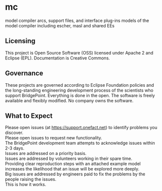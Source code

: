 mc
===

model compiler arcs, support files, and interface plug-ins
models of the model compiler including escher, masl and shared EEs

Licensing
---------
This project is Open Source Software (OSS) licensed under Apache 2 and Eclipse (EPL). Documentation is Creative Commons.

Governance
----------
These projects are governed according to Eclipse Foundation policies and the long-standing engineering development process of the scientists who support BridgePoint. Everything is done in the open. The software is freely available and flexibly modified. No company owns the software.

What to Expect
--------------
Please open issues (at https://support.onefact.net) to identify problems you discover.  
Please open issues to request new functionality.  
The BridgePoint development team attempts to acknowledge issues within 2-3 days.  
Issues are addressed on a priority basis.  
Issues are addressed by volunteers working in their spare time.  
Providing clear reproduction steps with an attached example model increases the likelihood that an issue will be explored more deeply.  
Big issues are addressed by engineers paid to fix the problems by the people raising the issues.  
This is how it works.  
